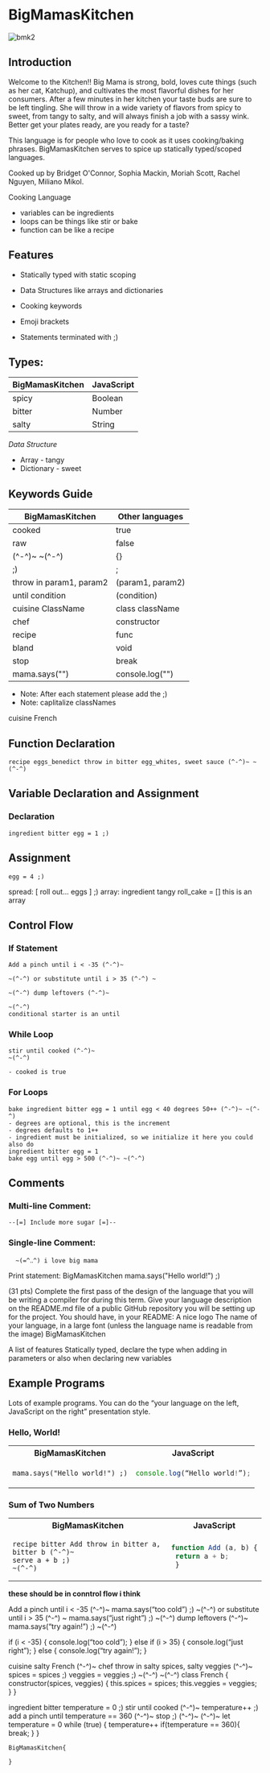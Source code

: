 # BigMamasKitchen

![bmk2](images/bmk2.png)

## Introduction

Welcome to the Kitchen!! Big Mama is strong, bold, loves cute things (such as her cat, Katchup), and cultivates the most flavorful dishes for her consumers. After a few minutes in her kitchen your taste buds are sure to be left tingling. She will throw in a wide variety of flavors from spicy to sweet, from tangy to salty, and will always finish a job with a sassy wink. Better get your plates ready, are you ready for a taste?

This language is for people who love to cook as it uses cooking/baking phrases. BigMamasKitchen serves to spice up statically typed/scoped languages.

Cooked up by Bridget O'Connor, Sophia Mackin, Moriah Scott, Rachel Nguyen, Miliano Mikol.

Cooking Language

- variables can be ingredients
- loops can be things like stir or bake
- function can be like a recipe

## Features

- Statically typed with static scoping

- Data Structures like arrays and dictionaries

- Cooking keywords

- Emoji brackets

- Statements terminated with ;)

## Types:

| BigMamasKitchen | JavaScript |
| --------------- | ---------- |
| spicy           | Boolean    |
| bitter          | Number     |
| salty           | String     |

_Data Structure_

- Array - tangy
- Dictionary - sweet

## Keywords Guide

| BigMamasKitchen         | Other languages  |
| ----------------------- | ---------------- |
| cooked                  | true             |
| raw                     | false            |
| (^-^)~ ~(^-^)           | {}               |
| ;)                      | ;                |
| throw in param1, param2 | (param1, param2) |
| until condition         | (condition)      |
| cuisine ClassName       | class className  |
| chef                    | constructor      |
| recipe                  | func             |
| bland                   | void             |
| stop                    | break            |
| mama.says("")           | console.log("")  |

- Note: After each statement please add the ;)
- Note: caplitalize classNames

cuisine French

## Function Declaration

```
recipe eggs_benedict throw in bitter egg_whites, sweet sauce (^-^)~ ~(^-^)
```

## Variable Declaration and Assignment

### Declaration

```
ingredient bitter egg = 1 ;)
```

## Assignment

```
egg = 4 ;)
```

spread:
[ roll out... eggs ] ;)
array:
ingredient tangy roll_cake = [] this is an array

## Control Flow

### If Statement

```
Add a pinch until i < -35 (^-^)~

~(^-^) or substitute until i > 35 (^-^) ~

~(^-^) dump leftovers (^-^)~

~(^-^)
conditional starter is an until
```

### While Loop

```
stir until cooked (^-^)~
~(^-^)

- cooked is true
```

### For Loops

```
bake ingredient bitter egg = 1 until egg < 40 degrees 50++ (^-^)~ ~(^-^)
- degrees are optional, this is the increment
- degrees defaults to 1++
- ingredient must be initialized, so we initialize it here you could also do
ingredient bitter egg = 1
bake egg until egg > 500 (^-^)~ ~(^-^)
```

## Comments

### Multi-line Comment:

```
--[=] Include more sugar [=]--
```

### Single-line Comment:

```
  ~(=^‥^) i love big mama
```

Print statement:
BigMamasKitchen
mama.says("Hello world!") ;)

(31 pts) Complete the first pass of the design of the language that you will be writing a compiler for during this term. Give your language description on the README.md file of a public GitHub repository you will be setting up for the project. You should have, in your README:
A nice logo
The name of your language, in a large font (unless the language name is readable from the image)
BigMamasKitchen

A list of features
Statically typed, declare the type when adding in parameters or also when declaring new variables

## Example Programs

Lots of example programs. You can do the “your language on the left, JavaScript on the right” presentation style.

### Hello, World!

<table>
  <tr>
  <th>BigMamasKitchen</th>
  <th>JavaScript</th>
  </tr>

  <tr>
  <td>

```
mama.says("Hello world!") ;)
```

  </td>
  <td>

```JavaScript
console.log(“Hello world!”);
```

  </td>
  </tr>
</table>

### Sum of Two Numbers

<table>
  <tr>
  <th>BigMamasKitchen</th>
  <th>JavaScript</th>
  </tr>

  <tr>
  <td>

```
recipe bitter Add throw in bitter a, bitter b (^-^)~
serve a + b ;)
~(^-^)
```

</td>
  <td>

```JavaScript
function Add (a, b) {
 return a + b;
 }
```

  </td>
  </tr>
</table>

**these should be in conntrol flow i think**

Add a pinch until i < -35 (^-^)~
mama.says(“too cold”) ;)
~(^-^) or substitute until i > 35 (^-^) ~
mama.says(“just right”) ;)
~(^-^) dump leftovers (^-^)~
mama.says(“try again!”) ;)
~(^-^)

if (i < -35) {
console.log(“too cold”);
} else if (i > 35) {
console.log(“just right”);
} else {
console.log(“try again!”);
}

cuisine salty French (^-^)~
chef throw in salty spices, salty veggies (^-^)~
spices = spices ;)
veggies = veggies ;)
~(^-^)
~(^-^)
class French {
constructor(spices, veggies) {
this.spices = spices;
this.veggies = veggies;
}
}

ingredient bitter temperature = 0 ;)
stir until cooked (^-^)~
temperature++ ;)
add a pinch until temperature == 360 (^-^)~
stop ;)
(^-^)~
(^-^)~
let temperature = 0
while (true) {
temperature++
if(temperature == 360){
break;
}
}

```
BigMamasKitchen{

}
```
